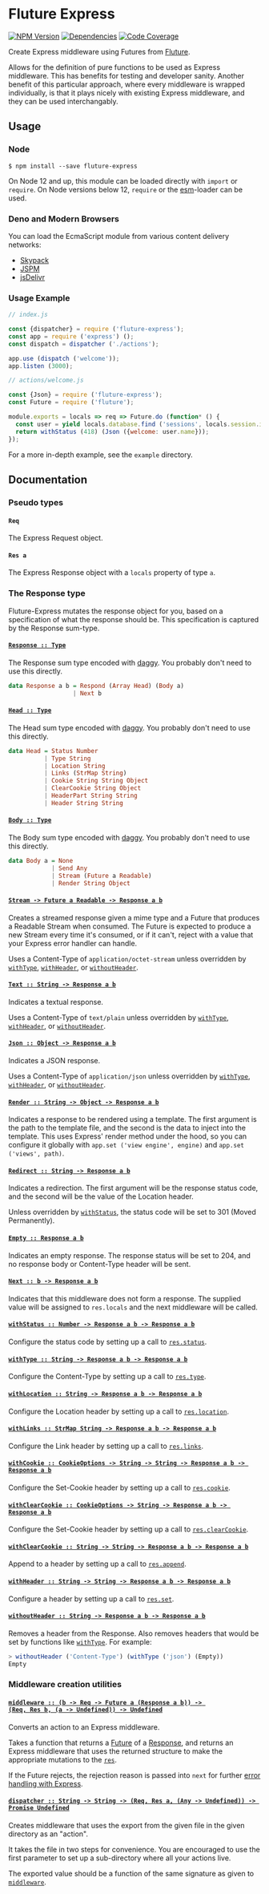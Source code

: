 # Fluture Express

[![NPM Version](https://badge.fury.io/js/fluture-express.svg)](https://www.npmjs.com/package/fluture-express)
[![Dependencies](https://david-dm.org/fluture-js/fluture-express.svg)](https://david-dm.org/fluture-js/fluture-express)
[![Code Coverage](https://codecov.io/gh/fluture-js/fluture-express/branch/master/graph/badge.svg)](https://codecov.io/gh/fluture-js/fluture-express)

Create Express middleware using Futures from [Fluture][].

Allows for the definition of pure functions to be used as Express
middleware. This has benefits for testing and developer sanity.
Another benefit of this particular approach, where every middleware is
wrapped individually, is that it plays nicely with existing Express
middleware, and they can be used interchangably.

## Usage

### Node

```console
$ npm install --save fluture-express
```

On Node 12 and up, this module can be loaded directly with `import` or
`require`. On Node versions below 12, `require` or the [esm][]-loader can
be used.

### Deno and Modern Browsers

You can load the EcmaScript module from various content delivery networks:

- [Skypack](https://cdn.skypack.dev/fluture-express@5.0.0)
- [JSPM](https://jspm.dev/fluture-express@5.0.0)
- [jsDelivr](https://cdn.jsdelivr.net/npm/fluture-express@5.0.0/+esm)

### Usage Example

```js
// index.js

const {dispatcher} = require ('fluture-express');
const app = require ('express') ();
const dispatch = dispatcher ('./actions');

app.use (dispatch ('welcome'));
app.listen (3000);
```

```js
// actions/welcome.js

const {Json} = require ('fluture-express');
const Future = require ('fluture');

module.exports = locals => req => Future.do (function* () {
  const user = yield locals.database.find ('sessions', locals.session.id);
  return withStatus (418) (Json ({welcome: user.name}));
});
```

For a more in-depth example, see the `example` directory.

## Documentation

### Pseudo types

#### `Req`

The Express Request object.

#### `Res a`

The Express Response object with a `locals` property of type `a`.

### The Response type

Fluture-Express mutates the response object for you, based on a
specification of what the response should be. This specification is
captured by the Response sum-type.

#### <a name="Response" href="https://github.com/fluture-js/fluture-express/blob/v5.0.0/index.js#L156">`Response :: Type`</a>

The Response sum type encoded with [daggy][]. You probably don't need to
use this directly.

```hs
data Response a b = Respond (Array Head) (Body a)
                  | Next b
```

#### <a name="Head" href="https://github.com/fluture-js/fluture-express/blob/v5.0.0/index.js#L172">`Head :: Type`</a>

The Head sum type encoded with [daggy][]. You probably don't need to
use this directly.

```hs
data Head = Status Number
          | Type String
          | Location String
          | Links (StrMap String)
          | Cookie String String Object
          | ClearCookie String Object
          | HeaderPart String String
          | Header String String
```

#### <a name="Body" href="https://github.com/fluture-js/fluture-express/blob/v5.0.0/index.js#L200">`Body :: Type`</a>

The Body sum type encoded with [daggy][]. You probably don't need to
use this directly.

```hs
data Body a = None
            | Send Any
            | Stream (Future a Readable)
            | Render String Object
```

#### <a name="Stream -> Future a Readable -> Response a b" href="https://github.com/fluture-js/fluture-express/blob/v5.0.0/index.js#L220">`Stream -⁠> Future a Readable -⁠> Response a b`</a>

Creates a streamed response given a mime type and a Future that produces
a Readable Stream when consumed. The Future is expected to produce a new
Stream every time it's consumed, or if it can't, reject with a value that
your Express error handler can handle.

Uses a Content-Type of `application/octet-stream` unless overridden by
[`withType`](#withType), [`withHeader`](#withHeader),
or [`withoutHeader`](#withoutHeader).

#### <a name="Text" href="https://github.com/fluture-js/fluture-express/blob/v5.0.0/index.js#L235">`Text :: String -⁠> Response a b`</a>

Indicates a textual response.

Uses a Content-Type of `text/plain` unless overridden by
[`withType`](#withType), [`withHeader`](#withHeader),
or [`withoutHeader`](#withoutHeader).

#### <a name="Json" href="https://github.com/fluture-js/fluture-express/blob/v5.0.0/index.js#L247">`Json :: Object -⁠> Response a b`</a>

Indicates a JSON response.

Uses a Content-Type of `application/json` unless overridden by
[`withType`](#withType), [`withHeader`](#withHeader),
or [`withoutHeader`](#withoutHeader).

#### <a name="Render" href="https://github.com/fluture-js/fluture-express/blob/v5.0.0/index.js#L259">`Render :: String -⁠> Object -⁠> Response a b`</a>

Indicates a response to be rendered using a template. The first argument
is the path to the template file, and the second is the data to inject into
the template. This uses Express' render method under the hood, so you can
configure it globally with `app.set ('view engine', engine)` and
`app.set ('views', path)`.

#### <a name="Redirect" href="https://github.com/fluture-js/fluture-express/blob/v5.0.0/index.js#L271">`Redirect :: String -⁠> Response a b`</a>

Indicates a redirection. The first argument will be the response status
code, and the second will be the value of the Location header.

Unless overridden by [`withStatus`](#withStatus), the status code will be
set to 301 (Moved Permanently).

#### <a name="Empty" href="https://github.com/fluture-js/fluture-express/blob/v5.0.0/index.js#L283">`Empty :: Response a b`</a>

Indicates an empty response. The response status will be set to 204, and
no response body or Content-Type header will be sent.

#### <a name="Next" href="https://github.com/fluture-js/fluture-express/blob/v5.0.0/index.js#L292">`Next :: b -⁠> Response a b`</a>

Indicates that this middleware does not form a response. The supplied value
will be assigned to `res.locals` and the next middleware will be called.

#### <a name="withStatus" href="https://github.com/fluture-js/fluture-express/blob/v5.0.0/index.js#L298">`withStatus :: Number -⁠> Response a b -⁠> Response a b`</a>

Configure the status code by setting up a call to [`res.status`][].

#### <a name="withType" href="https://github.com/fluture-js/fluture-express/blob/v5.0.0/index.js#L309">`withType :: String -⁠> Response a b -⁠> Response a b`</a>

Configure the Content-Type by setting up a call to [`res.type`][].

#### <a name="withLocation" href="https://github.com/fluture-js/fluture-express/blob/v5.0.0/index.js#L320">`withLocation :: String -⁠> Response a b -⁠> Response a b`</a>

Configure the Location header by setting up a call to [`res.location`][].

#### <a name="withLinks" href="https://github.com/fluture-js/fluture-express/blob/v5.0.0/index.js#L331">`withLinks :: StrMap String -⁠> Response a b -⁠> Response a b`</a>

Configure the Link header by setting up a call to [`res.links`][].

#### <a name="withCookie" href="https://github.com/fluture-js/fluture-express/blob/v5.0.0/index.js#L342">`withCookie :: CookieOptions -⁠> String -⁠> String -⁠> Response a b -⁠> Response a b`</a>

Configure the Set-Cookie header by setting up a call to [`res.cookie`][].

#### <a name="withClearCookie" href="https://github.com/fluture-js/fluture-express/blob/v5.0.0/index.js#L353">`withClearCookie :: CookieOptions -⁠> String -⁠> Response a b -⁠> Response a b`</a>

Configure the Set-Cookie header by setting up a call to
[`res.clearCookie`][].

#### <a name="withClearCookie" href="https://github.com/fluture-js/fluture-express/blob/v5.0.0/index.js#L365">`withClearCookie :: String -⁠> String -⁠> Response a b -⁠> Response a b`</a>

Append to a header by setting up a call to [`res.append`][].

#### <a name="withHeader" href="https://github.com/fluture-js/fluture-express/blob/v5.0.0/index.js#L376">`withHeader :: String -⁠> String -⁠> Response a b -⁠> Response a b`</a>

Configure a header by setting up a call to [`res.set`][].

#### <a name="withoutHeader" href="https://github.com/fluture-js/fluture-express/blob/v5.0.0/index.js#L387">`withoutHeader :: String -⁠> Response a b -⁠> Response a b`</a>

Removes a header from the Response. Also removes headers that would be
set by functions like [`withType`](#withType). For example:

```js
> withoutHeader ('Content-Type') (withType ('json') (Empty))
Empty
```

### Middleware creation utilities

#### <a name="middleware" href="https://github.com/fluture-js/fluture-express/blob/v5.0.0/index.js#L412">`middleware :: (b -⁠> Req -⁠> Future a (Response a b)) -⁠> (Req, Res b, (a -⁠> Undefined)) -⁠> Undefined`</a>

Converts an action to an Express middleware.

Takes a function that returns a [Future][] of a [Response][], and returns
an Express middleware that uses the returned structure to make the
appropriate mutations to the [`res`][].

If the Future rejects, the rejection reason is passed into `next` for
further [error handling with Express][].

#### <a name="dispatcher" href="https://github.com/fluture-js/fluture-express/blob/v5.0.0/index.js#L426">`dispatcher :: String -⁠> String -⁠> (Req, Res a, (Any -⁠> Undefined)) -⁠> Promise Undefined`</a>

Creates middleware that uses the export from the given file in the given
directory as an "action".

It takes the file in two steps for convenience. You are encouraged to use
the first parameter to set up a sub-directory where all your actions live.

The exported value should be a function of the same signature as given to
[`middleware`][].

[Fluture]: https://github.com/fluture-js/Fluture
[Future]: https://github.com/fluture-js/Fluture#future
[Response]: #the-response-type
[`middleware`]: #middleware
[`res`]: #res-a
[error handling with Express]: https://expressjs.com/en/guide/error-handling.html
[daggy]: https://github.com/fantasyland/daggy
[esm]: https://github.com/standard-things/esm

[`res.status`]: https://expressjs.com/en/4x/api.html#res.status
[`res.type`]: https://expressjs.com/en/4x/api.html#res.type
[`res.location`]: https://expressjs.com/en/4x/api.html#res.location
[`res.links`]: https://expressjs.com/en/4x/api.html#res.links
[`res.cookie`]: https://expressjs.com/en/4x/api.html#res.cookie
[`res.clearCookie`]: https://expressjs.com/en/4x/api.html#res.clearCookie
[`res.append`]: https://expressjs.com/en/4x/api.html#res.append
[`res.set`]: https://expressjs.com/en/4x/api.html#res.set
